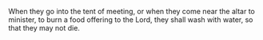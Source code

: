 When they go into the tent of meeting, or when they come near the altar to minister, to burn a food offering to the Lord, they shall wash with water, so that they may not die.
